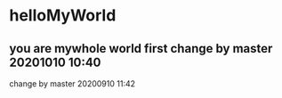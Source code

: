# helloMyWorld
you are mywhole world
first change by master
20201010 10:40
-----------------------------------------------------------
change by master 
20200910 11:42
